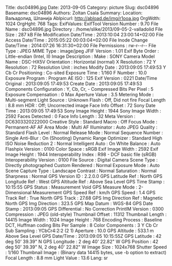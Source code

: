 Title: dsc04896.jpg
Date: 2013-09-05
Category: picture
Slug: dsc04896
Basename: dsc04896
Authors: Zoltan Csala
Summary:
Location: Ваљадолид, Шпанија
Ablpicurl: http://abload.de/img/r1ooa.jpg
OrgWdth: 1024
OrgHght: 768
Tags:
ExifValues: ExifTool Version Number : 9.70
            File Name : dsc04896.jpg
            Directory : /home/slike/2013/09-05-2-valladolid
            File Size : 287 kB
            File Modification Date/Time : 2013:10:04 23:00:14+02:00
            File Access Date/Time : 2015:05:22 00:03:04+02:00
            File Inode Change Date/Time : 2014:07:26 16:31:30+02:00
            File Permissions : rw-r--r--
            File Type : JPEG
            MIME Type : image/jpeg
            JFIF Version : 1.01
            Exif Byte Order : Little-endian (Intel, II)
            Image Description :
            Make : SONY
            Camera Model Name : DSC-HX5V
            Orientation : Horizontal (normal)
            X Resolution : 72
            Y Resolution : 72
            Resolution Unit : inches
            Modify Date : 2013:09:05 17:49:53
            Y Cb Cr Positioning : Co-sited
            Exposure Time : 1/160
            F Number : 10.0
            Exposure Program : Program AE
            ISO : 125
            Exif Version : 0221
            Date/Time Original : 2013:09:05 17:49:53
            Create Date : 2013:09:05 17:49:53
            Components Configuration : Y, Cb, Cr, -
            Compressed Bits Per Pixel : 5
            Exposure Compensation : 0
            Max Aperture Value : 3.5
            Metering Mode : Multi-segment
            Light Source : Unknown
            Flash : Off, Did not fire
            Focal Length : 8.8 mm
            HDR : Off; Uncorrected image
            Face Info Offset : 72
            Sony Date Time : 2013:09:05 17:49:53
            Sony Image Height : 1944
            Sony Image Width : 2592
            Faces Detected : 0
            Face Info Length : 32
            Meta Version : DC6303320222000
            Creative Style : Standard
            Macro : Off
            Focus Mode : Permanent-AF
            AF Area Mode : Multi
            AF Illuminator : Auto
            JPEG Quality : Standard
            Flash Level : Normal
            Release Mode : Normal
            Sequence Number : Single
            Anti-Blur : On (Shooting)
            Dynamic Range Optimizer : Standard
            High ISO Noise Reduction 2 : Normal
            Intelligent Auto : On
            White Balance : Auto
            Flashpix Version : 0100
            Color Space : sRGB
            Exif Image Width : 2592
            Exif Image Height : 1944
            Interoperability Index : R98 - DCF basic file (sRGB)
            Interoperability Version : 0100
            File Source : Digital Camera
            Scene Type : Directly photographed
            Custom Rendered : Normal
            Exposure Mode : Auto
            Scene Capture Type : Landscape
            Contrast : Normal
            Saturation : Normal
            Sharpness : Normal
            GPS Version ID : 2.2.0.0
            GPS Latitude Ref : North
            GPS Longitude Ref : West
            GPS Altitude Ref : Above Sea Level
            GPS Time Stamp : 10:15:55
            GPS Status : Measurement Void
            GPS Measure Mode : 2-Dimensional Measurement
            GPS Speed Ref : km/h
            GPS Speed : 1.4
            GPS Track Ref : True North
            GPS Track : 27.68
            GPS Img Direction Ref : Magnetic North
            GPS Img Direction : 323.5
            GPS Map Datum : WGS-84
            GPS Date Stamp : 2013:09:05
            GPS Differential : No Correction
            PrintIM Version : 0300
            Compression : JPEG (old-style)
            Thumbnail Offset : 11312
            Thumbnail Length : 14415
            Image Width : 1024
            Image Height : 768
            Encoding Process : Baseline DCT, Huffman coding
            Bits Per Sample : 8
            Color Components : 3
            Y Cb Cr Sub Sampling : YCbCr4:2:2 (2 1)
            Aperture : 10.0
            GPS Altitude : 533.1 m Above Sea Level
            GPS Date/Time : 2013:09:05 10:15:55Z
            GPS Latitude : 42 deg 50' 39.39" N
            GPS Longitude : 2 deg 40' 22.82" W
            GPS Position : 42 deg 50' 39.39" N, 2 deg 40' 22.82" W
            Image Size : 1024x768
            Shutter Speed : 1/160
            Thumbnail Image : (Binary data 14415 bytes, use -b option to extract)
            Focal Length : 8.8 mm
            Light Value : 13.6
Lang: sr

